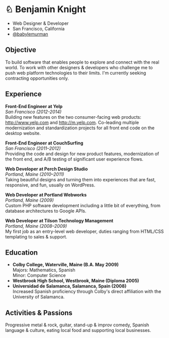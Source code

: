 ♘ Benjamin Knight
====================

* Web Designer & Developer
* San Francisco, California
* [@babylemurman](http://twitter.com/babylemurman)

Objective
----------

To build software that enables people to explore and connect with the real world.  To work with other designers & developers who challenge me to push web platform technologies to their limits.  I'm currently seeking contracting opportunities only.

Experience
-----------------------

**Front-End Engineer at Yelp**  
*San Francisco (2012-2014)*  
Building new features on the two consumer-facing web products: http://www.yelp.com and http://m.yelp.com.  Co-leading multiple  modernization and standardization projects for all front end code on the desktop website.

**Front-End Engineer at CouchSurfing**  
*San Francisco (2011–2012)*  
Providing the code and design for new product features, modernization of the front end, and A/B testing of significant user experience flows.

**Web Developer at Perch Design Studio**  
*Portland, Maine (2010–2011)*  
Taking beautiful designs and turning them into experiences that are fast, responsive, and fun, usually on WordPress.

**Web Developer at Portland Webworks**  
*Portland, Maine (2009)*  
Custom PHP software development including a little bit of everything, from database architectures to Google APIs.

**Web Developer at Tilson Technology Management**  
*Portland, Maine (2008–2009)*  
My first job as an entry-level web developer, duties ranging from HTML/CSS templating to sales & support.

Education
---------

* **Colby College, Waterville, Maine (B.A. May 2009)**  
  Majors: Mathematics, Spanish  
  Minor: Computer Science  
* **Westbrook High School, Westbrook, Maine (Diploma 2005)**
* **Universidad de Salamanca, Salamanca, Spain (2008)**  
  Increased Spanish proficiency through Colby's direct affiliation with the University of Salamanca.

Activities & Passions
---------------------

Progressive metal & rock, guitar, stand-up & improv comedy, Spanish language & culture, eating local food and supporting local businesses.
